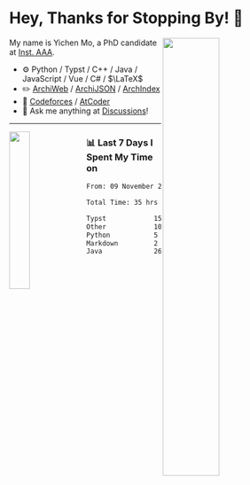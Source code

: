 # Hey, Thanks for Stopping By! 🦭

<picture>
    <source media="(prefers-color-scheme: dark)" srcset="https://github-readme-stats.vercel.app/api?username=amomorning&show_icons=true&theme=noctis_minimus&hide=issues">
    <img align="right" width="45%" src="https://github-readme-stats.vercel.app/api?username=amomorning&show_icons=true&theme=graywhite&hide=issues">
</picture>


My name is Yichen Mo, a PhD candidate at [Inst. AAA](https://archialgo.com).

-   :gear: Python / Typst / C++ / Java / JavaScript / Vue / C# / $\LaTeX$ 
-   :pencil2: [ArchiWeb](https://web.archialgo.com) / [ArchiJSON](https://www.food4rhino.com/en/app/archijson) / [ArchIndex](https://index.archialgo.com/) 
-   :abacus: [Codeforces](https://codeforces.com/profile/LaPluma) / [AtCoder](https://atcoder.jp/users/amomorning)
-   :thought_balloon: Ask me anything at [Discussions](https://github.com/amomorning/amomorning/discussions/new)!


---

<picture>
    <source media="(prefers-color-scheme: dark)" srcset="https://github-readme-stats.vercel.app/api/top-langs/?username=amomorning&hide=Mathematica&theme=noctis_minimus">
    <img align="left" width="27%" src="https://github-readme-stats.vercel.app/api/top-langs/?username=amomorning&hide=Mathematica&theme=graywhite">
</picture>

  
### 📊 Last 7 Days I Spent My Time on

<!--START_SECTION:waka-->

```txt
From: 09 November 2024 - To: 16 November 2024

Total Time: 35 hrs 41 mins

Typst            15 hrs 50 mins  ███████████░░░░░░░░░░░░░░   44.38 %
Other            10 hrs 29 mins  ███████▒░░░░░░░░░░░░░░░░░   29.41 %
Python           5 hrs 59 mins   ████▒░░░░░░░░░░░░░░░░░░░░   16.81 %
Markdown         2 hrs 13 mins   █▓░░░░░░░░░░░░░░░░░░░░░░░   06.22 %
Java             26 mins         ▒░░░░░░░░░░░░░░░░░░░░░░░░   01.26 %
```

<!--END_SECTION:waka-->　　
